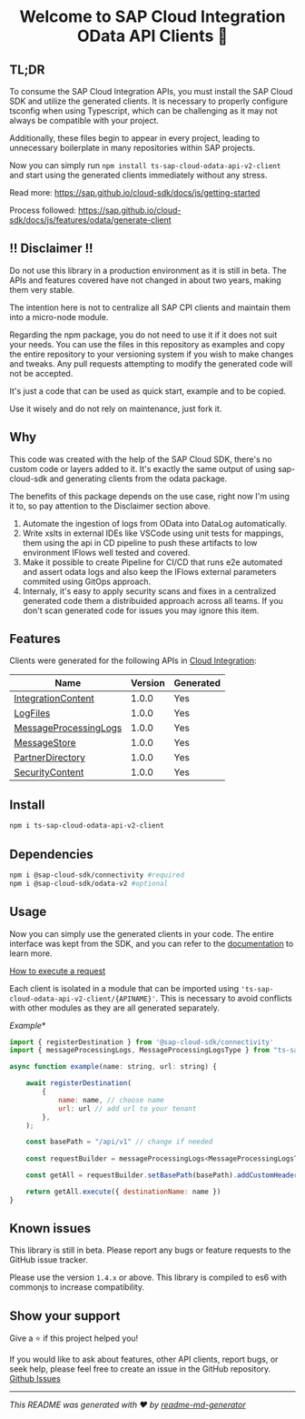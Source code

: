 <h1 align="center">Welcome to SAP Cloud Integration OData API Clients 👋</h1>

## TL;DR

To consume the SAP Cloud Integration APIs, you must install the SAP Cloud SDK and utilize the generated clients. It is necessary to properly configure tsconfig when using Typescript, which can be challenging as it may not always be compatible with your project.

Additionally, these files begin to appear in every project, leading to unnecessary boilerplate in many repositories within SAP projects.

Now you can simply run `npm install ts-sap-cloud-odata-api-v2-client` and start using the generated clients immediately without any stress.

Read more: https://sap.github.io/cloud-sdk/docs/js/getting-started

Process followed: https://sap.github.io/cloud-sdk/docs/js/features/odata/generate-client

## !! Disclaimer !!

Do not use this library in a production environment as it is still in beta. The APIs and features covered have not changed in about two years, making them very stable.

The intention here is not to centralize all SAP CPI clients and maintain them into a micro-node module.

Regarding the npm package, you do not need to use it if it does not suit your needs. You can use the files in this repository as examples and copy the entire repository to your versioning system if you wish to make changes and tweaks. Any pull requests attempting to modify the generated code will not be accepted.

It's just a code that can be used as quick start, example and to be copied.

Use it wisely and do not rely on maintenance, just fork it.


## Why

This code was created with the help of the SAP Cloud SDK, there's no custom code or layers added to it. It's exactly the same output of
using sap-cloud-sdk and generating clients from the odata package.

The benefits of this package depends on the use case, right now I'm using it to, so pay attention to the Disclaimer section above.
1. Automate the ingestion of logs from OData into DataLog automatically.
2. Write xslts in external IDEs like VSCode using unit tests for mappings, them using the api in CD pipeline to push these artifacts to
   low environment IFlows well tested and covered.
4. Make it possible to create Pipeline for CI/CD that runs e2e automated and assert odata logs and also keep the IFlows external parameters
   commited using GitOps approach.
5. Internaly, it's easy to apply security scans and fixes in a centralized generated code them a distribuided approach across all teams. If you don't scan generated code for issues you may ignore this item.

## Features

Clients were generated for the following APIs in [Cloud Integration](https://api.sap.com/package/CloudIntegrationAPI/odata):


| Name | Version | Generated |
| ---- | ---- | --------- |
| [IntegrationContent](https://api.sap.com/api/IntegrationContent/resource/Integration_Package_Discover) | 1.0.0 | Yes |
| [LogFiles](https://api.sap.com/api/LogFiles/resource/Log_Files) | 1.0.0 | Yes |
| [MessageProcessingLogs](https://api.sap.com/api/MessageProcessingLogs/resource/Logs) | 1.0.0 | Yes |
| [MessageStore](https://api.sap.com/api/MessageStore/resource/Entries) | 1.0.0 | Yes |
| [PartnerDirectory](https://api.sap.com/api/PartnerDirectory/resource/Alternative_Partners) | 1.0.0 | Yes |
| [SecurityContent](https://api.sap.com/api/SecurityContent/resource/Certificate) | 1.0.0 | Yes |


## Install

```sh
npm i ts-sap-cloud-odata-api-v2-client
```

## Dependencies
```sh
npm i @sap-cloud-sdk/connectivity #required
npm i @sap-cloud-sdk/odata-v2 #optional
```

## Usage

Now you can simply use the generated clients in your code. The entire interface was kept from the SDK, and you can refer to the [documentation](https://sap.github.io/cloud-sdk/docs/js/getting-started) to learn more.

[How to execute a request](https://sap.github.io/cloud-sdk/docs/js/features/odata/execute-request)


Each client is isolated in a module that can be imported using `'ts-sap-cloud-odata-api-v2-client/{APINAME}'`.
This is necessary to avoid conflicts with other modules as they are all generated separately.

*Example**

```js
import { registerDestination } from '@sap-cloud-sdk/connectivity'
import { messageProcessingLogs, MessageProcessingLogsType } from "ts-sap-cloud-odata-api-v2-client/MessageProcessingLogsClient";

async function example(name: string, url: string) {

    await registerDestination(
        {
            name: name, // choose name
            url: url // add url to your tenant
        },
    );

    const basePath = "/api/v1" // change if needed
    
    const requestBuilder = messageProcessingLogs<MessageProcessingLogsType>().messageProcessingLogsApi.requestBuilder().getAll()

    const getAll = requestBuilder.setBasePath(basePath).addCustomHeaders({ 'authorization': `Bearer ...` })

    return getAll.execute({ destinationName: name })
}
```

## Known issues

This library is still in beta. Please report any bugs or feature requests to the GitHub issue tracker.

Please use the version `1.4.x` or above. This library is compiled to es6 with commonjs to increase compatibility.


## Show your support

Give a ⭐️ if this project helped you!

If you would like to ask about features, other API clients, report bugs, or seek help, please feel free to create an issue in the GitHub repository.
[Github Issues](https://github.com/GiuseppeMP/sap-cloud-integration-odata-api-v2-clients/issues/new)

***
_This README was generated with ❤️ by [readme-md-generator](https://github.com/kefranabg/readme-md-generator)_
